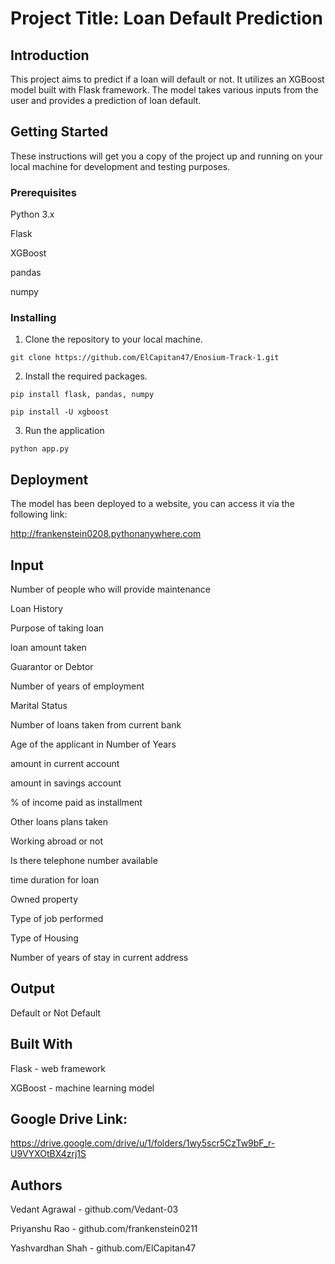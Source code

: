 # Project Title: Loan Default Prediction

## Introduction

This project aims to predict if a loan will default or not. It utilizes an XGBoost model built with Flask framework. The model takes various inputs from the user and provides a prediction of loan default.

## Getting Started

These instructions will get you a copy of the project up and running on your local machine for development and testing purposes.

### Prerequisites

Python 3.x

Flask

XGBoost

pandas

numpy

### Installing

1. Clone the repository to your local machine.

`git clone https://github.com/ElCapitan47/Enosium-Track-1.git`

2. Install the required packages.

`pip install flask, pandas, numpy`

`pip install -U xgboost`

3. Run the application

`python app.py`

## Deployment

The model has been deployed to a website, you can access it via the following link:

http://frankenstein0208.pythonanywhere.com

## Input

Number of people who will provide maintenance

Loan History

Purpose of taking loan

loan amount taken

Guarantor or Debtor

Number of years of employment

Marital Status

Number of loans taken from current bank

Age of the applicant in Number of Years

amount in current account

amount in savings account

% of income paid as installment

Other loans plans taken

Working abroad or not

Is there telephone number available

time duration for loan

Owned property

Type of job performed

Type of Housing

Number of years of stay in current address

## Output

Default or Not Default

## Built With

Flask - web framework

XGBoost - machine learning model

## Google Drive Link:

https://drive.google.com/drive/u/1/folders/1wy5scr5CzTw9bF_r-U9VYXOtBX4zrj1S

## Authors

Vedant Agrawal - github.com/Vedant-03

Priyanshu Rao - github.com/frankenstein0211

Yashvardhan Shah - github.com/ElCapitan47
